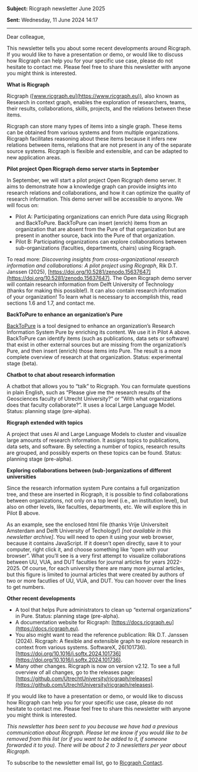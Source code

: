 **Subject:**	Ricgraph newsletter June 2025

**Sent:**	Wednesday, 11 June 2024 14:17

---

Dear colleague,

This newsletter tells you about some recent developments around Ricgraph. If
you would like to have a presentation or demo, or would like to discuss how
Ricgraph can help you for your specific use case, please do not hesitate to
contact me. Please feel free to share this newsletter with anyone you might
think is interested. 


**What is Ricgraph**

Ricgraph ([www.ricgraph.eu](https://www.ricgraph.eu)), 
also known as Research in context graph, enables
the exploration of researchers, teams, their results, collaborations, skills,
projects, and the relations between these items.

Ricgraph can store many types of items into a single graph. These items can be
obtained from various systems and from multiple organizations. Ricgraph
facilitates reasoning about these items because it infers new relations between
items, relations that are not present in any of the separate source systems.
Ricgraph is flexible and extensible, and can be adapted to new application
areas.


**Pilot project Open Ricgraph demo server starts in September**

In September, we will start a pilot project Open Ricgraph demo server. It aims
to demonstrate how a knowledge graph can provide insights into research
relations and collaborations, and how it can optimize the quality of research
information. This demo server will be accessible to anyone. We will focus on:

* Pilot A: Participating organizations can enrich Pure data using Ricgraph and
  BackToPure. BackToPure can insert (enrich) items from an organization that are
  absent from the Pure of that organization but are present in another source,
  back into the Pure of that organization.
* Pilot B: Participating organizations can explore collaborations between 
  sub-organizations (faculties, departments, chairs) using Ricgraph.

To read more: _Discovering insights from cross-organizational research
information and collaborations: A pilot project using Ricgraph_, Rik D.T.
Janssen (2025), 
[https://doi.org/10.5281/zenodo.15637647](https://doi.org/10.5281/zenodo.15637647). 
The Open Ricgraph demo
server will contain research information from Delft University of Technology
(thanks for making this possible!). It can also contain research information of
your organization! To learn what is necessary to accomplish this, read sections
1.6 and 1.7, and contact me.


**BackToPure to enhance an organization’s Pure**

[BackToPure](https://github.com/UtrechtUniversity/backtopure) 
is a tool designed to enhance an organization’s Research Information
System Pure by enriching its content. We use it in Pilot A above. BackToPure
can identify items (such as publications, data sets or software) that exist in
other external sources but are missing from the organization’s Pure, and then
insert (enrich) those items into Pure. The result is a more complete overview
of research at that organization. Status: experimental stage (beta).


**Chatbot to chat about research information**

A chatbot that allows you to “talk” to Ricgraph. You can formulate questions in
plain English, such as “Please give me the research results of the Geosciences
faculty of Utrecht University?” or “With what organizations does that faculty
collaborate?”. It uses a local Large Language Model. Status: planning stage
(pre-alpha).


**Ricgraph extended with topics**

A project that uses AI and Large Language Models to cluster and visualize large
amounts of research information. It assigns topics to publications, data sets,
and software. By selecting a number of topics, research results are grouped,
and possibly experts on these topics can be found. Status: planning stage
(pre-alpha).


**Exploring collaborations between (sub-)organizations of different universities**

Since the research information system Pure contains a full organization tree,
and these are inserted in Ricgraph, it is possible to find collaborations
between organizations, not only on a top level (i.e., an institution level),
but also on other levels, like faculties, departments, etc. We will explore
this in Pilot B above.

As an example, see the enclosed html file (thanks Vrije Universiteit Amsterdam
and Delft University of Techology!) 
_[not available in this newsletter archive]_. 
You will need to open it using your web
browser, because it contains JavaScript. If it doesn’t open directly, save it
to your computer, right click it, and choose something like “open with your
browser”. What you’ll see is a very first attempt to visualize collaborations
between UU, VUA, and DUT faculties for journal articles for years 2022-2025. Of
course, for each university there are many more journal articles, but this
figure is limited to journal articles that were created by authors of two or
more facutlies of UU, VUA, and DUT. You can hoover over the lines to get
numbers.


**Other recent developments**

* A tool that helps Pure administrators to clean up “external organizations” in
  Pure. Status: planning stage (pre-alpha).
* A documentation website for Ricgraph: 
  [https://docs.ricgraph.eu](https://docs.ricgraph.eu). 
* You also might want to read the reference publication: Rik D.T. Janssen
  (2024). Ricgraph: A flexible and extensible graph to explore research in
  context from various systems. SoftwareX, 26(101736).
  [https://doi.org/10.1016/j.softx.2024.101736](https://doi.org/10.1016/j.softx.2024.101736).
* Many other changes. Ricgraph is now on version v2.12. To see a full overview
  of all changes, go to the releases page:
  [https://github.com/UtrechtUniversity/ricgraph/releases](https://github.com/UtrechtUniversity/ricgraph/releases).


If you would like to have a presentation or demo, or would like to discuss how
Ricgraph can help you for your specific use case, please do not hesitate to
contact me. Please feel free to share this newsletter with anyone you might
think is interested. 

_This newsletter  has been sent to you because we have had a previous 
communication about Ricgraph. Please let me know if you would like to 
be removed from this list (or if you want to be added to it, if someone 
forwarded it to you). There will be about 2 to 3 newsletters per year about Ricgraph._

To subscribe to the newsletter email list, go to [Ricgraph Contact](../../README.md#contact).

